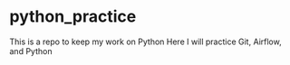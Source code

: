 # python_practice
This is a repo to keep my work on Python
Here I will practice Git, Airflow, and Python
